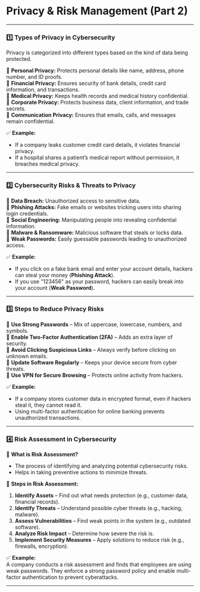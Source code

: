 # Privacy & Risk Management (Part 2)

---

### **1️⃣ Types of Privacy in Cybersecurity**  

Privacy is categorized into different types based on the kind of data being protected.  

🔹 **Personal Privacy:** Protects personal details like name, address, phone number, and ID proofs.  
🔹 **Financial Privacy:** Ensures security of bank details, credit card information, and transactions.  
🔹 **Medical Privacy:** Keeps health records and medical history confidential.  
🔹 **Corporate Privacy:** Protects business data, client information, and trade secrets.  
🔹 **Communication Privacy:** Ensures that emails, calls, and messages remain confidential.  

✅ **Example:**  
- If a company leaks customer credit card details, it violates financial privacy.  
- If a hospital shares a patient’s medical report without permission, it breaches medical privacy.  

---

### **2️⃣ Cybersecurity Risks & Threats to Privacy**  

🔸 **Data Breach:** Unauthorized access to sensitive data.  
🔸 **Phishing Attacks:** Fake emails or websites tricking users into sharing login credentials.  
🔸 **Social Engineering:** Manipulating people into revealing confidential information.  
🔸 **Malware & Ransomware:** Malicious software that steals or locks data.  
🔸 **Weak Passwords:** Easily guessable passwords leading to unauthorized access.  

✅ **Example:**  
- If you click on a fake bank email and enter your account details, hackers can steal your money (**Phishing Attack**).  
- If you use "123456" as your password, hackers can easily break into your account (**Weak Password**).  

---

### **3️⃣ Steps to Reduce Privacy Risks**  

🔹 **Use Strong Passwords** – Mix of uppercase, lowercase, numbers, and symbols.  
🔹 **Enable Two-Factor Authentication (2FA)** – Adds an extra layer of security.  
🔹 **Avoid Clicking Suspicious Links** – Always verify before clicking on unknown emails.  
🔹 **Update Software Regularly** – Keeps your device secure from cyber threats.  
🔹 **Use VPN for Secure Browsing** – Protects online activity from hackers.  

✅ **Example:**  
- If a company stores customer data in encrypted format, even if hackers steal it, they cannot read it.  
- Using multi-factor authentication for online banking prevents unauthorized transactions.  

---

### **4️⃣ Risk Assessment in Cybersecurity**  

🔸 **What is Risk Assessment?**  
- The process of identifying and analyzing potential cybersecurity risks.  
- Helps in taking preventive actions to minimize threats.  

🔸 **Steps in Risk Assessment:**  
1. **Identify Assets** – Find out what needs protection (e.g., customer data, financial records).  
2. **Identify Threats** – Understand possible cyber threats (e.g., hacking, malware).  
3. **Assess Vulnerabilities** – Find weak points in the system (e.g., outdated software).  
4. **Analyze Risk Impact** – Determine how severe the risk is.  
5. **Implement Security Measures** – Apply solutions to reduce risk (e.g., firewalls, encryption).  

✅ **Example:**  
A company conducts a risk assessment and finds that employees are using weak passwords. They enforce a strong password policy and enable multi-factor authentication to prevent cyberattacks.  

---